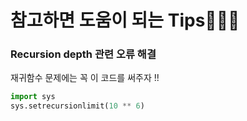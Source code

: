 # 참고하면 도움이 되는 Tips👩🏻‍💻

### Recursion depth 관련 오류 해결
재귀함수 문제에는 꼭 이 코드를 써주자 !! 

```python 
import sys
sys.setrecursionlimit(10 ** 6)
```
